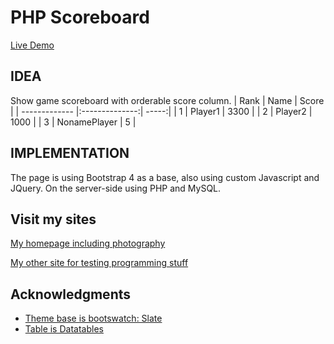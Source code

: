 PHP Scoreboard
==============

[Live Demo](https://softa.site/scoreboard_php "Demo")


IDEA
----

Show game scoreboard with orderable score column.
| Rank          | Name           | Score  |
| ------------- |:--------------:| -----:|
| 1             | Player1 | 3300 |
| 2             | Player2        |   1000 |
| 3             | NonamePlayer   |    5 |




IMPLEMENTATION
--------------
The page is using Bootstrap 4 as a base, also using custom Javascript and JQuery. On the server-side using PHP and MySQL.




Visit my sites
--------------

[My homepage including photography](https://www.harriahola.com "Harri Ahola")

[My other site for testing programming stuff](https://softa.site "Softa.site")


Acknowledgments
---------------

- [Theme base is bootswatch: Slate](https://bootswatch.com/ "Bootswatch")
- [Table is Datatables](https://datatables.net/ "Data tables")


